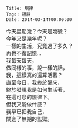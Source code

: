     Title: 規律
    Tags: 短詩
    Date: 2014-03-14T00:00:00

今天星期幾？今天是幾號？  
今年又是幾年呢？  
一樣的生活，究竟過了多久？  
再也不復記憶...  
我每天每天，  
做同樣的事，說一樣的話，  
我，這樣真的還算活著？  
直至今日，我終於醒來，  
終於發現我是如何生活著，  
在這可悲的規律下。  
但我又能做什麼？  
我早已把我自己，  
關進了無期的監獄。  
